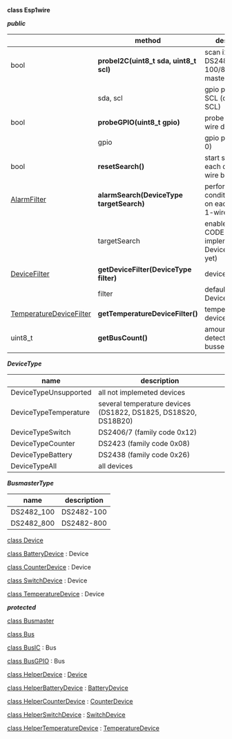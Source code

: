 **class Esp1wire**

***public***

| | method | description |
| --- | --- | --- |
| bool | **probeI2C(uint8_t sda, uint8_t scl)** | scan i2c bus for DS2482-100/800 bus master chips |
| | sda, scl | gpio pin for SDA, SCL (default SDA, SCL) |
| bool | **probeGPIO(uint8_t gpio)** | probe gpio for 1-wire devices |
| | gpio | gpio pin (default 0) |
| bool | **resetSearch()** | start scanning each detected 1-wire bus |
| [AlarmFilter](./AlarmFilter.md) | **alarmSearch(DeviceType targetSearch)** | perform a conditional search on each detected 1-wire bus |
| | targetSearch | enable FAMILY CODE filter (just implemented for DeviceTypeSwitch yet) |
| [DeviceFilter](./DeviceFiler.md) | **getDeviceFilter(DeviceType filter)** | device list iterator |
| | filter | default DeviceTypeAll |
| [TemperatureDeviceFilter](./TemperatureDeviceFilter.md) | **getTemperatureDeviceFilter()** | temperature device list iterator |
| uint8_t | **getBusCount()** | amount of detected 1-wire busses |

***DeviceType***

| name | description |
| --- | --- |
| DeviceTypeUnsupported | all not implemeted devices |
| DeviceTypeTemperature | several temperature devices (DS1822, DS1825, DS18S20, DS18B20) |
| DeviceTypeSwitch | DS2406/7 (family code 0x12) |
| DeviceTypeCounter | DS2423 (family code 0x08) |
| DeviceTypeBattery | DS2438 (family code 0x26) |
| DeviceTypeAll | all devices |

***BusmasterType***

| name | description |
| --- | --- |
| DS2482_100 | DS2482-100 |
| DS2482_800 | DS2482-800 |

[class Device](./Device.md)

[class BatteryDevice](./BatteryDevice.md) : Device

[class CounterDevice](./CounterDevice.md) : Device

[class SwitchDevice](./SwitchDevice.md) : Device

[class TemperatureDevice](./TemperatureDevice.md) : Device

***protected***

[class Busmaster](./Busmaster.md)

[class Bus](./Bus.md)

[class BusIC](./BusIC.md) : Bus

[class BusGPIO](./BusGPIO.md) : Bus

[class HelperDevice](./HelperDevice.md) : [Device](./Device.md)

[class HelperBatteryDevice](./HelperBatteryDevice.md) : [BatteryDevice](./BatteryDevice.md)

[class HelperCounterDevice](./HelperCounterDevice.md) : [CounterDevice](./CounterDevice.md)

[class HelperSwitchDevice](./HelperSwitchDevice.md) : [SwitchDevice](./SwitchDevice.md)

[class HelperTemperatureDevice](./HelperTemperatureDevice.md) : [TemperatureDevice](./TemperatureDevice.md)

